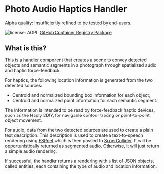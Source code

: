 # Photo Audio Haptics Handler

Alpha quality: Insufficiently refined to be tested by end-users.

![license: AGPL](https://camo.githubusercontent.com/b53b1136762ea55ee6a2d641c9f8283b8335a79b3cb95cbab5a988e678e269b8/68747470733a2f2f696d672e736869656c64732e696f2f62616467652f6c6963656e73652d4147504c2d73756363657373) [GitHub Container Registry Package](https://github.com/Shared-Reality-Lab/IMAGE-server/pkgs/container/image-handler-photo-audio-haptics)

## What is this?

This is a [handler](https://github.com/Shared-Reality-Lab/IMAGE-server/wiki/2.-Handlers,-Preprocessors-and-Services#handlers=) component that creates a scene to convey detected objects and semantic segments in a photograph through spatialized audio and haptic force-feedback.

For haptics, the following location information is generated from the two detected sources:

* Centroid and normalized bounding box information for each object;
* Centroid and normalized point information for each semantic segment.

The information is intended to be read by force-feedback haptic devices, such as the Haply 2DIY, for navigable contour tracing or point-to-point object movement.

For audio, data from the two detected sources are used to create a plain text description.
This description is used to create a text-to-speech rendering using [ESPnet](../../services/espnet-tts)
which is then passed to [SuperCollider](../../services/supercollider-images/supercollider-service/photo.scd).
It will be opportunistically returned as segmented audio. Otherwise, it will just return a simple audio rendering.

If successful, the handler returns a rendering with a list of JSON objects, called entities, each containing the type of audio and location information.
